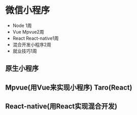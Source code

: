 # 微信小程序

- Node 1周
- Vue   Mpvue2周
- React React-native1周
- 混合开发小程序2周
- 就业技巧1周

## 原生小程序

## Mpvue(用Vue来实现小程序) Taro(React)

## React-native(用React实现混合开发) 